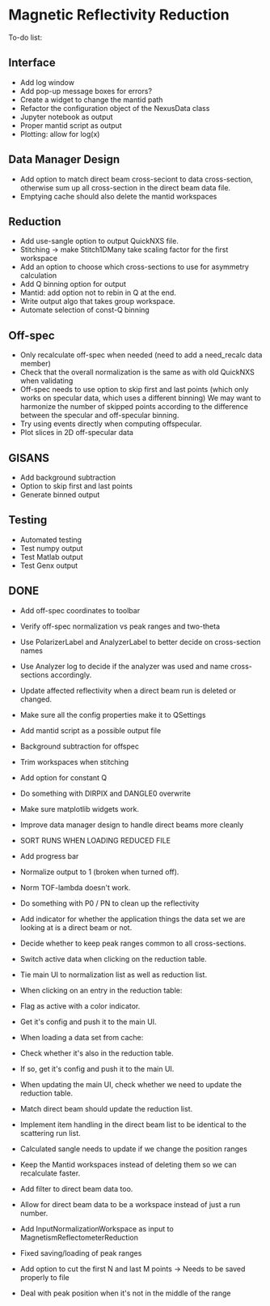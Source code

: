 # Magnetic Reflectivity Reduction
To-do list:

## Interface
- Add log window
- Add pop-up message boxes for errors?
- Create a widget to change the mantid path
- Refactor the configuration object of the NexusData class
- Jupyter notebook as output
- Proper mantid script as output
- Plotting: allow for log(x)

## Data Manager Design
- Add option to match direct beam cross-seciont to data cross-section, otherwise sum up all cross-section in the direct beam data file.
- Emptying cache should also delete the mantid workspaces

## Reduction
- Add use-sangle option to output QuickNXS file.
- Stitching  -> make Stitch1DMany take scaling factor for the first workspace
- Add an option to choose which cross-sections to use for asymmetry calculation
- Add Q binning option for output
- Mantid: add option not to rebin in Q at the end.
- Write output algo that takes group workspace.
- Automate selection of const-Q binning

## Off-spec
- Only recalculate off-spec when needed (need to add a need_recalc data member)
- Check that the overall normalization is the same as with old QuickNXS when validating
- Off-spec needs to use option to skip first and last points
  (which only works on specular data, which uses a different binning)
  We may want to harmonize the number of skipped points according to the difference between
  the specular and off-specular binning.
- Try using events directly when computing offspecular.
- Plot slices in 2D off-specular data

## GISANS
- Add background subtraction
- Option to skip first and last points
- Generate binned output

## Testing
- Automated testing
- Test numpy output
- Test Matlab output
- Test Genx output

## DONE
- Add off-spec coordinates to toolbar
- Verify off-spec normalization vs peak ranges and two-theta
- Use PolarizerLabel and AnalyzerLabel to better decide on cross-section names
- Use Analyzer log to decide if the analyzer was used and name cross-sections accordingly.
- Update affected reflectivity when a direct beam run is deleted or changed.
- Make sure all the config properties make it to QSettings
- Add mantid script as a possible output file
- Background subtraction for offspec
- Trim workspaces when stitching
- Add option for constant Q
- Do something with DIRPIX and DANGLE0 overwrite
- Make sure matplotlib widgets work.
- Improve data manager design to handle direct beams more cleanly
- SORT RUNS WHEN LOADING REDUCED FILE
- Add progress bar
- Normalize output to 1 (broken when turned off).
- Norm TOF-lambda doesn't work.
- Do something with P0 / PN to clean up the reflectivity
- Add indicator for whether the application things the data set we are looking at is a direct beam or not.
- Decide whether to keep peak ranges common to all cross-sections.
- Switch active data when clicking on the reduction table.
- Tie main UI to normalization list as well as reduction list.
- When clicking on an entry in the reduction table:
 - Flag as active with a color indicator.
 - Get it's config and push it to the main UI.

- When loading a data set from cache:
 - Check whether it's also in the reduction table.
 - If so, get it's config and push it to the main UI.

- When updating the main UI, check whether we need to update the reduction table.
- Match direct beam should update the reduction list.
- Implement item handling in the direct beam list to be identical to the scattering run list.
- Calculated sangle needs to update if we change the position ranges
- Keep the Mantid workspaces instead of deleting them so we can recalculate faster.
- Add filter to direct beam data too.
- Allow for direct beam data to be a workspace instead of just a run number.
- Add InputNormalizationWorkspace as input to MagnetismReflectometerReduction
- Fixed saving/loading of peak ranges
- Add option to cut the first N and last M points -> Needs to be saved properly to file
- Deal with peak position when it's not in the middle of the range

